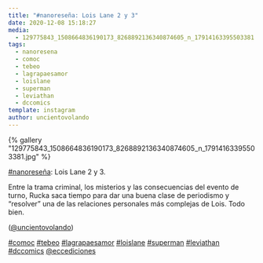 ```yaml
---
title: "#nanoreseña: Lois Lane 2 y 3"
date: 2020-12-08 15:18:27
media: 
  - 129775843_1508664836190173_8268892136340874605_n_17914163395503381.jpg
tags: 
  - nanoresena
  - comoc
  - tebeo
  - lagrapaesamor
  - loislane
  - superman
  - leviathan
  - dccomics
template: instagram
author: uncientovolando
---
```


{% gallery "129775843_1508664836190173_8268892136340874605_n_17914163395503381.jpg" %}

[#nanoreseña](/etiquetas/nanoresena): Lois Lane 2 y 3.

Entre la trama criminal, los misterios y las consecuencias del evento de turno, Rucka saca tiempo para dar una buena clase de periodismo y “resolver” una de las relaciones personales más complejas de Lois. Todo bien.

([@uncientovolando](https://instagram.com/uncientovolando))

[#comoc](/etiquetas/comoc) [#tebeo](/etiquetas/tebeo) [#lagrapaesamor](/etiquetas/lagrapaesamor) [#loislane](/etiquetas/loislane) [#superman](/etiquetas/superman) [#leviathan](/etiquetas/leviathan) [#dccomics](/etiquetas/dccomics) [@eccediciones](https://instagram.com/eccediciones)
